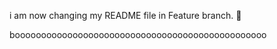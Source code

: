 i am now changing my README file in Feature branch. 🎉 
        
boooooooooooooooooooooooooooooooooooooooooooooooo
